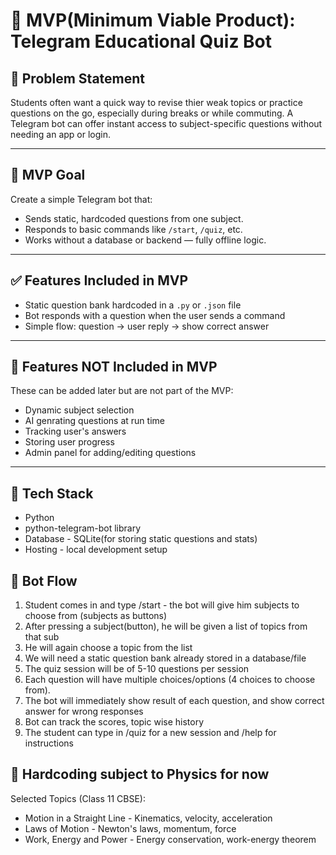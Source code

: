 # 📌 MVP(Minimum Viable Product): Telegram Educational Quiz Bot

## 🎯 Problem Statement
Students often want a quick way to revise thier weak topics or practice questions on the go, especially during breaks or while commuting. A Telegram bot can offer instant access to subject-specific questions without needing an app or login.

---

## 🌱 MVP Goal
Create a simple Telegram bot that:
- Sends static, hardcoded questions from one subject.
- Responds to basic commands like `/start`, `/quiz`, etc.
- Works without a database or backend — fully offline logic.

---

## ✅ Features Included in MVP
- Static question bank hardcoded in a `.py` or `.json` file
- Bot responds with a question when the user sends a command
- Simple flow: question → user reply → show correct answer

---

## 🚫 Features NOT Included in MVP
These can be added later but are not part of the MVP:
- Dynamic subject selection
- AI genrating questions at run time
- Tracking user's answers
- Storing user progress
- Admin panel for adding/editing questions

---

## 📌 Tech Stack
- Python
- python-telegram-bot library
- Database - SQLite(for storing static questions and stats)
- Hosting - local development setup


## 📌 Bot Flow
1. Student comes in and type /start - the bot will give him subjects to choose from (subjects as buttons)
2. After pressing a subject(button), he will be given a list of topics from that sub
3. He will again choose a topic from the list 
4. We will need a static question bank already stored  in a database/file 
5. The quiz session will be of 5-10 questions per session 
6. Each question will have multiple choices/options (4 choices to choose from).
7. The bot will immediately show result of each question, and show correct answer for wrong responses 
8. Bot can track the scores, topic wise history 
9. The student can type in /quiz for a new session and /help for instructions



## 📌 Hardcoding subject to Physics for now

Selected Topics (Class 11 CBSE):

- Motion in a Straight Line - Kinematics, velocity, acceleration
- Laws of Motion - Newton's laws, momentum, force
- Work, Energy and Power - Energy conservation, work-energy theorem